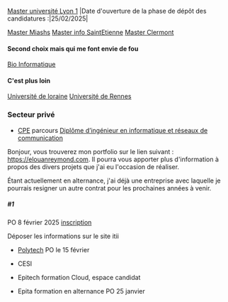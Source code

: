 [Master université Lyon 1](https://www.monmaster.gouv.fr/master/universite-lyon-i/informatique-51?q=informatique&position=9&layout=1)
|Date d'ouverture de la phase de dépôt des candidatures :|25/02/2025|

[Master Miashs](https://www.monmaster.gouv.fr/master/universite-lyon-ii/mathematiques-et-informatique-appliquees-aux-sciences-humaines-et-sociales-miashs-3?institution=%2AUniversit%C3%A9%20Lumi%C3%A8re%20Lyon%202%2A&p=5&position=58&layout=1)
[Master info SaintEtienne](https://www.monmaster.gouv.fr/master/universite-de-saint-etienne/informatique-53?q=informatique&localisation%5Bvalue%5D=LYON%20%2869000%29&localisation%5Bdistance%5D=100&position=5&layout=1)
[Master Clermont](https://www.monmaster.gouv.fr/master/universite-clermont-auvergne-1/informatique-69?q=informatique&position=10&layout=1)

#### Second choix mais qui me font envie de fou
[Bio Informatique](https://www.monmaster.gouv.fr/master/universite-lyon-i/bio-informatique-5?q=informatique&localisation%5Bvalue%5D=LYON%20%2869000%29&localisation%5Bdistance%5D=10&position=4&layout=1)

#### C'est plus loin
[Université de loraine](https://www.monmaster.gouv.fr/master/universite-de-lorraine/informatique-28?q=informatique&p=2&position=12&layout=1)
[Université de Rennes](https://www.monmaster.gouv.fr/master/universite-de-rennes/informatique-19?q=informatique%20devops&layout=1&position=0)

### Secteur privé
- [CPE](https://www.cpe.fr/) parcours [Diplôme d’ingénieur en informatique et réseaux de communication](https://www.cpe.fr/formation-numerique/ingenieur-informatique-reseaux/)

Bonjour, vous trouverez mon portfolio sur le lien suivant : https://elouanreymond.com. Il pourra vous apporter plus d'information à propos des divers projets que j'ai eu l'occasion de réaliser. 

Étant actuellement en alternance, j'ai déjà une entreprise avec laquelle je pourrais resigner un autre contrat pour les prochaines années à venir.

  ##### #1
PO 8 février 2025 [inscription](https://events.studizz.fr/link/678901509daaf1d32069e9d5)

Déposer les informations sur le site itii

  
- [Polytech](https://polytech.univ-lyon1.fr/)
PO le 15 février


- CESI

- Epitech formation Cloud, espace candidat
- Epita formation en alternance PO 25 janvier